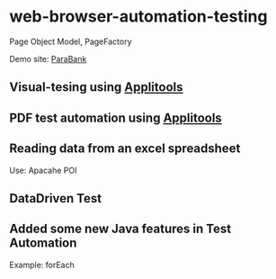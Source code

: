 # web-browser-automation-testing
Page Object Model, PageFactory

Demo site: [ParaBank](https://parabank.parasoft.com/parabank/index.htm)

## Visual-tesing using [Applitools](https://applitools.com/)


## PDF test automation using [Applitools](https://applitools.com/)


## Reading data from an excel spreadsheet
Use: Apacahe POI

## DataDriven Test

## Added some new Java features in Test Automation
Example: forEach

